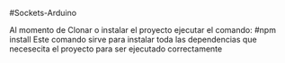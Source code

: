 #Sockets-Arduino

Al momento de Clonar o instalar el proyecto ejecutar el comando: 
#npm install
Este comando sirve para instalar toda las dependencias que necesecita el proyecto para ser ejecutado correctamente

